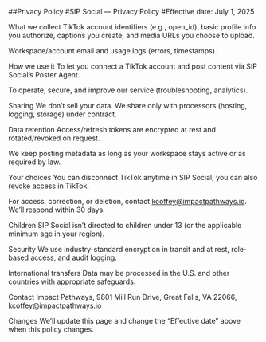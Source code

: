 ##Privacy Policy
#SIP Social — Privacy Policy
#Effective date: July 1, 2025

What we collect
TikTok account identifiers (e.g., open_id), basic profile info you authorize, captions you create, and media URLs you choose to upload.


Workspace/account email and usage logs (errors, timestamps).


How we use it
To let you connect a TikTok account and post content via SIP Social’s Poster Agent.


To operate, secure, and improve our service (troubleshooting, analytics).


Sharing
We don’t sell your data. We share only with processors (hosting, logging, storage) under contract.


Data retention
Access/refresh tokens are encrypted at rest and rotated/revoked on request.


We keep posting metadata as long as your workspace stays active or as required by law.


Your choices
You can disconnect TikTok anytime in SIP Social; you can also revoke access in TikTok.


For access, correction, or deletion, contact kcoffey@impactpathways.io. We’ll respond within 30 days.


Children
SIP Social isn’t directed to children under 13 (or the applicable minimum age in your region).


Security
We use industry-standard encryption in transit and at rest, role-based access, and audit logging.


International transfers
Data may be processed in the U.S. and other countries with appropriate safeguards.


Contact
Impact Pathways, 9801 Mill Run Drive, Great Falls, VA 22066, kcoffey@impactpathways.io


Changes
We’ll update this page and change the “Effective date” above when this policy changes.


